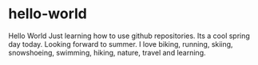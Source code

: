 # hello-world
Hello World
Just learning how to use github repositories.  Its a cool spring day today.  Looking forward to summer.  I love biking, running, skiing, snowshoeing, swimming, hiking, nature, travel and learning.
